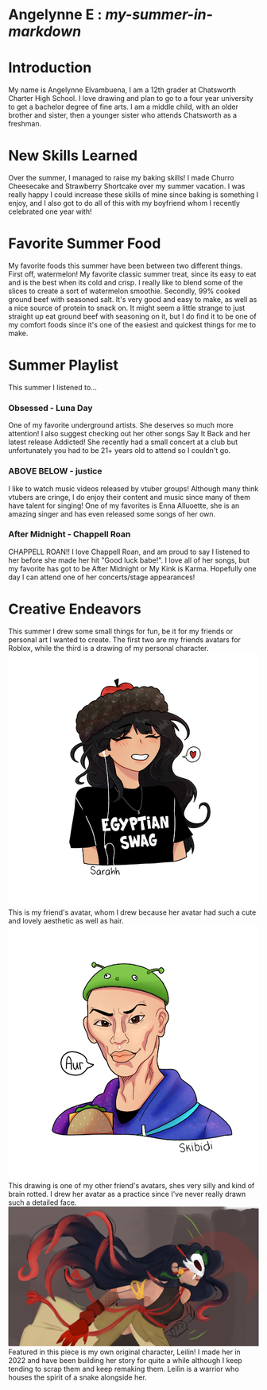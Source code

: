 # Angelynne E  : *my-summer-in-markdown*
# **Introduction**
My name is Angelynne Elvambuena, I am a 12th grader at Chatsworth Charter High School. I love drawing and plan to go to a four year university to get a bachelor degree of fine arts. I am a middle child, with an older brother and sister, then a younger sister who attends Chatsworth as a freshman.
# **New Skills Learned**
Over the summer, I managed to raise my baking skills! I made Churro Cheesecake and Strawberry Shortcake over my summer vacation. I was really happy I could increase these skills of mine since baking is something I enjoy, and I also got to do all of this with my boyfriend whom I recently celebrated one year with!
# **Favorite Summer Food**
My favorite foods this summer have been between two different things. First off, watermelon! My favorite classic summer treat, since its easy to eat and is the best when its cold and crisp. I really like to blend some of the slices to create a sort of watermelon smoothie. Secondly, 99% cooked ground beef with seasoned salt. It's very good and easy to make, as well as a nice source of protein to snack on. It might seem a little strange to just straight up eat ground beef with seasoning on it, but I do find it to be one of my comfort foods since it's one of the easiest and quickest things for me to make.
# **Summer Playlist**
This summer I listened to...
### Obsessed - Luna Day
One of my favorite underground artists. She deserves so much more attention! I also suggest checking out her other songs Say It Back and her latest release Addicted! She recently had a small concert at a club but unfortunately you had to be 21+ years old to attend so I couldn't go.
### ABOVE BELOW - justice
I like to watch music videos released by vtuber groups! Although many think vtubers are cringe, I do enjoy their content and music since many of them have talent for singing! One of my favorites is Enna Alluoette, she is an amazing singer and has even released some songs of her own.
### After Midnight - Chappell Roan
CHAPPELL ROAN!! I love Chappell Roan, and am proud to say I listened to her before she made her hit "Good luck babe!". I love all of her songs, but my favorite has got to be After Midnight or My Kink is Karma. Hopefully one day I can attend one of her concerts/stage appearances!
# **Creative Endeavors**
This summer I drew some small things for fun, be it for my friends or personal art I wanted to create.
The first two are my friends avatars for Roblox, while the third is a drawing of my personal character.
![Roblox Avatar Drawing](hanaroblox.PNG)
  This is my friend's avatar, whom I drew because her avatar had such a cute and lovely aesthetic as well as hair.
![Roblox Avatar Drawing](skibidiavatar.PNG)
  This drawing is one of my other friend's avatars, shes very silly and kind of brain rotted. I drew her avatar as a practice since I've never really drawn such a detailed face.
![Personal Character Drawing](leilinart.PNG)
  Featured in this piece is my own original character, Leilin! I made her in 2022 and have been building her story for quite a while although I keep tending to scrap them and keep remaking them. Leilin is a warrior who houses the spirit of a snake alongside her.
